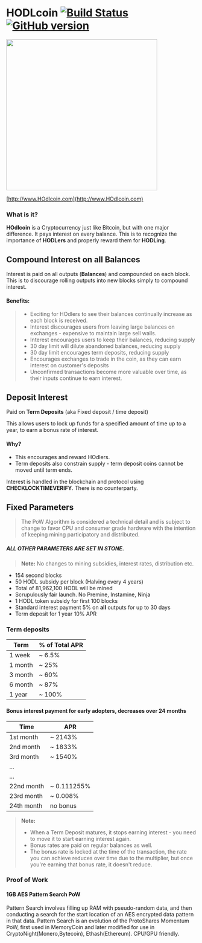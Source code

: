 # **HODLcoin** [![Build Status](https://travis-ci.org/HOdlcoin/HOdlcoin.svg?branch=HODLCoin0.11.3)](https://travis-ci.org/HOdlcoin/HOdlcoin) [![GitHub version](https://d25lcipzij17d.cloudfront.net/badge.svg?id=gh&type=6&v=3.0.2&x2=0)](https://badge.fury.io/gh/HOdlcoin%2FHOdlcoin)
<img src="http://i.imgur.com/5EAaA7b.png" width="400">

[http://www.HOdlcoin.com](http://www.HOdlcoin.com)
### **What is it?**

**HOdlcoin** is a Cryptocurrency just like Bitcoin, but with one major difference. It pays interest on every balance. This is to recognize the importance of **HODLers** and properly reward them for **HODLing**.

## **Compound Interest on all Balances**

Interest is paid on all outputs (**Balances**) and compounded on each block. This is to discourage rolling outputs into new blocks simply to compound interest.

#### **Benefits:**
> -  Exciting for HOdlers to see their balances continually increase as each block is received.
> -  Interest discourages users from leaving large balances on exchanges - expensive to maintain large sell walls.
> -  Interest encourages users to keep their balances, reducing supply
> -  30 day limit will dilute abandoned balances, reducing supply
> -  30 day limit encourages term deposits, reducing supply
> -  Encourages exchanges to trade in the coin, as they can earn interest on customer's deposits
> -  Unconfirmed transactions become more valuable over time, as their inputs continue to earn interest. 

## **Deposit Interest** 
Paid on **Term Deposits** (aka Fixed deposit / time deposit)

This allows users to lock up funds for a specified amount of time up to a year, to earn a bonus rate of interest.  

#### **Why?**

 - This encourages and reward HOdlers.
 - Term deposits also constrain supply - term deposit coins cannot be moved until term ends.

Interest is handled in the blockchain and protocol using **CHECKLOCKTIMEVERIFY**. There is no counterparty. 

## **Fixed Parameters**
> The PoW Algorithm is considered a technical detail and is subject to change to favor CPU and consumer grade hardware with the intention of keeping mining participatory and distributed.

##### **ALL OTHER PARAMETERS ARE SET IN STONE.**

> **Note:** No changes to mining subsidies, interest rates, distribution etc.

 - 154 second blocks
 - 50 HODL subsidy per block (Halving every 4 years)
 - Total of 81,962,100 HODL will be mined
 - Scrupulously fair launch. No Premine, Instamine, Ninja
 - 1 HODL token subsidy for first 100 blocks
 - Standard interest payment 5% on **all** outputs for up to 30 days
 - Term deposit for 1 year 10% APR

### **Term deposits**

Term     | % of Total APR
-------- | ---
1 week   | ~ 6.5%
1 month  | ~ 25%
3 month  | ~ 60%
6 month  | ~ 87%
1 year   | ~ 100% 


#### **Bonus interest payment for early adopters, decreases over 24 months**

Time     |  APR
-------- | ---
1st month | ~ 2143%
2nd month | ~ 1833%
3rd month | ~ 1540%
...      | 
...      |  
22nd month | ~ 0.111255%
23rd month | ~ 0.008%
24th month | no bonus 

> **Note:**
> 
> - When a Term Deposit matures, it stops earning interest - you need to move it to start earning interest again.
> -  Bonus rates are paid on regular balances as well.
> - The bonus rate is locked at the time of the transaction, the rate you can achieve reduces over time due to the multiplier, but once you're earning that bonus rate, it doesn't reduce.

### **Proof of Work**

#### **1GB AES Pattern Search PoW** 
Pattern Search involves filling up RAM with pseudo-random data, and then conducting a search for the start location of an AES encrypted data pattern in that data. Pattern Search is an evolution of the ProtoShares Momentum PoW, first used in MemoryCoin and later modified for use in CryptoNight(Monero,Bytecoin), Ethash(Ethereum).  CPU/GPU friendly.
